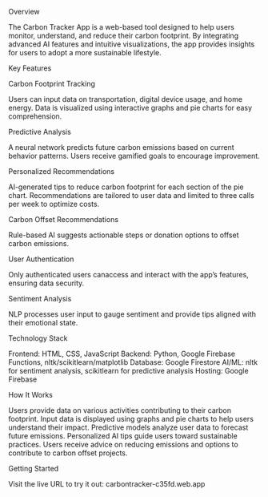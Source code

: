 Overview

The Carbon Tracker App is a web-based tool designed to help users monitor, understand, and reduce their carbon footprint. By integrating advanced AI features and intuitive visualizations, the app provides insights for users to adopt a more sustainable lifestyle.

Key Features


Carbon Footprint Tracking

Users can input data on transportation, digital device usage, and home energy.
Data is visualized using interactive graphs and pie charts for easy comprehension.

Predictive Analysis

A neural network predicts future carbon emissions based on current behavior patterns.
Users receive gamified goals to encourage improvement.

Personalized Recommendations

AI-generated tips to reduce carbon footprint for each section of the pie chart.
Recommendations are tailored to user data and limited to three calls per week to optimize costs.

Carbon Offset Recommendations

Rule-based AI suggests actionable steps or donation options to offset carbon emissions.

User Authentication

Only authenticated users canaccess and interact with the app’s features, ensuring data security.

Sentiment Analysis

NLP processes user input to gauge sentiment and provide tips aligned with their emotional state.


Technology Stack

Frontend: HTML, CSS, JavaScript
Backend: Python, Google Firebase Functions, nltk/scikitlearn/matplotlib
Database: Google Firestore
AI/ML: nltk for sentiment analysis, scikitlearn for predictive analysis
Hosting: Google Firebase


How It Works

Users provide data on various activities contributing to their carbon footprint.
Input data is displayed using graphs and pie charts to help users understand their impact.
Predictive models analyze user data to forecast future emissions.
Personalized AI tips guide users toward sustainable practices.
Users receive advice on reducing emissions and options to contribute to carbon offset projects.


Getting Started

Visit the live URL to try it out: carbontracker-c35fd.web.app
